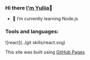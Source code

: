 ### Hi there [I'm Yuliia](https://github.com/ylyanovikova)👋

- 🌱 I’m currently learning Node.js

<!-- ![Anurag's GitHub stats](https://github-readme-stats.vercel.app/api?username=ylyanovikova&theme=vue&show_icons=true) -->

### Tools and languages:

![react](../git skills/react.svg)

This site was built using [GitHub Pages](https://pages.github.com/)

